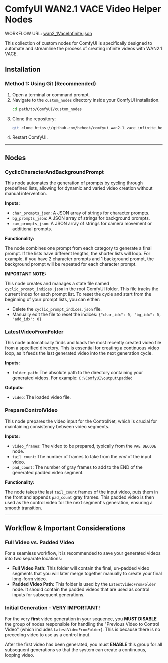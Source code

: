 # ComfyUI WAN2.1 VACE Video Helper Nodes

WORKFLOW URL:
[wan2_1VaceInfinite.json]([https://example.com](https://gist.github.com/heheok/396b0fa639f74ef331081343129c2588))


This collection of custom nodes for ComfyUI is specifically designed to automate and streamline the process of creating infinite videos with WAN2.1 VACE.

## Installation

### Method 1: Using Git (Recommended)

1.  Open a terminal or command prompt.
2.  Navigate to the `custom_nodes` directory inside your ComfyUI installation.
    ```bash
    cd path/to/ComfyUI/custom_nodes
    ```
3.  Clone the repository:
    ```bash
    git clone https://github.com/heheok/comfyui_wan2.1_vace_infinite_helpers.git custom_scripts
    ```
4.  Restart ComfyUI.

---

## Nodes

### CyclicCharacterAndBackgroundPrompt

This node automates the generation of prompts by cycling through predefined lists, allowing for dynamic and varied video creation without manual intervention.

**Inputs:**

- `char_prompts_json`: A JSON array of strings for character prompts.
- `bg_prompts_json`: A JSON array of strings for background prompts.
- `cam_prompts_json`: A JSON array of strings for camera movement or additional prompts.

**Functionality:**

The node combines one prompt from each category to generate a final prompt. If the lists have different lengths, the shorter lists will loop. For example, if you have 2 character prompts and 1 background prompt, the background prompt will be repeated for each character prompt.

**IMPORTANT NOTE:**

This node creates and manages a state file named `cyclic_prompt_indices.json` in the root ComfyUI folder. This file tracks the current index for each prompt list. To reset the cycle and start from the beginning of your prompt lists, you can either:

- Delete the `cyclic_prompt_indices.json` file.
- Manually edit the file to reset the indices: `{"char_idx": 0, "bg_idx": 0, "add_idx": 0}`

### LatestVideoFromFolder

This node automatically finds and loads the most recently created video file from a specified directory. This is essential for creating a continuous video loop, as it feeds the last generated video into the next generation cycle.

**Inputs:**

- `folder_path`: The absolute path to the directory containing your generated videos. For example: `C:\ComfyUI\output\padded`

**Outputs:**

- `video`: The loaded video file.

### PrepareControlVideo

This node prepares the video input for the ControlNet, which is crucial for maintaining consistency between video segments.

**Inputs:**

- `video_frames`: The video to be prepared, typically from the `VAE DECODE` node.
- `tail_count`: The number of frames to take from the _end_ of the input video.
- `pad_count`: The number of gray frames to add to the END of the generated padded video segment.

**Functionality:**

The node takes the last `tail_count` frames of the input video, puts them in the front and appends `pad_count` gray frames. This padded video is then used as the control video for the next segment's generation, ensuring a smooth transition.

---

## Workflow & Important Considerations

### Full Video vs. Padded Video

For a seamless workflow, it is recommended to save your generated videos into two separate locations:

- **Full Video Path:** This folder will contain the final, un-padded video segments that you will later merge together manually to create your final long-form video.
- **Padded Video Path:** This folder is used by the `LatestVideoFromFolder` node. It should contain the padded videos that are used as control inputs for subsequent generations.

### Initial Generation - VERY IMPORTANT!

For the very **first** video generation in your sequence, you **MUST DISABLE** the group of nodes responsible for handling the "Previous Video to Control Video" (which includes `LatestVideoFromFolder`). This is because there is no preceding video to use as a control input.

After the first video has been generated, you must **ENABLE** this group for all subsequent generations so that the system can create a continuous, looping video.
